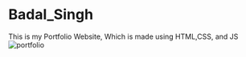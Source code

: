 # Badal_Singh
This is my Portfolio Website, Which is made using HTML,CSS, and JS
![portfolio](https://user-images.githubusercontent.com/76803084/160480465-b89ffd11-b826-4293-9192-932b2aede849.png)
